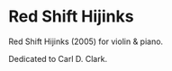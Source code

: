 Red Shift Hijinks
=================

Red Shift Hijinks (2005) for violin & piano.

Dedicated to Carl D. Clark.